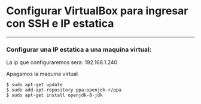 # Configurar VirtualBox para ingresar con SSH e IP estatica
---

### Configurar una IP estatica a una maquina virtual:

La ip que configuraremos sera: 192.168.1.240

Apagamos la maquina virtual

```
$ sudo apt-get update
$ sudo add-apt-repository ppa:openjdk-r/ppa
$ sudo apt-get install openjdk-8-jdk
```